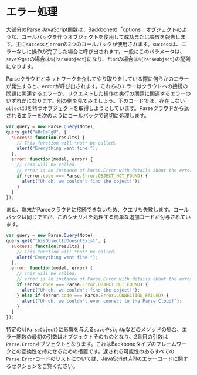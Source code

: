 # エラー処理

大部分のParse JavaScript関数は、Backboneの「options」オブジェクトのような、コールバックを伴うオブジェクトを使用して成功または失敗を報告します。主に`success`と`error`の2つのコールバックが使用されます。`success`は、エラーなしに操作が完了した場合に呼び出されます。一般にこのパラメータは、`save`や`get`の場合は`%{ParseObject}`になり、`find`の場合は`%{ParseObject}`の配列になります。

Parseクラウドとネットワークを介してやり取りをしている際に何らかのエラーが発生すると、`error`が呼び出されます。これらのエラーはクラウドへの接続の問題に関連するエラーか、リクエストした操作の実行の問題に関連するエラーのいずれかになります。別の例を見てみましょう。下のコードでは、存在しない`objectId`を持つオブジェクトを取得しようとしています。Parseクラウドから返されるエラーを次のようにコールバックで適切に処理します。

```js
var query = new Parse.Query(Note);
query.get("aBcDeFgH", {
  success: function(results) {
    // This function will *not* be called.
    alert("Everything went fine!");
  },
  error: function(model, error) {
    // This will be called.
    // error is an instance of Parse.Error with details about the error.
    if (error.code === Parse.Error.OBJECT_NOT_FOUND) {
      alert("Uh oh, we couldn't find the object!");
    }
  }
});
```

また、端末がParseクラウドに接続できないため、クエリも失敗します。コールバックは同じですが、このシナリオを処理する簡単な追加コードが付与されています。

```js
var query = new Parse.Query(Note);
query.get("thisObjectIdDoesntExist", {
  success: function(results) {
    // This function will *not* be called.
    alert("Everything went fine!");
  },
  error: function(model, error) {
    // This will be called.
    // error is an instance of Parse.Error with details about the error.
    if (error.code === Parse.Error.OBJECT_NOT_FOUND) {
      alert("Uh oh, we couldn't find the object!");
    } else if (error.code === Parse.Error.CONNECTION_FAILED) {
      alert("Uh oh, we couldn't even connect to the Parse Cloud!");
    }
  }
});
```

特定の`%{ParseObject}`に影響を与える`save`や`signUp`などのメソッドの場合、エラー関数の最初の引数はオブジェクトそのものとなり、2番目の引数は`Parse.Error`オブジェクトとなります。これはBackboneタイプのフレームワークとの互換性を持たせるための措置です。返される可能性のあるすべての`Parse.Error`コードのリストについては、[JavaScript API](/docs/js)のエラーコードに関するセクションをご覧ください。
